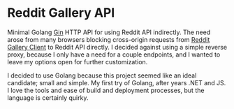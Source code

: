 # Reddit Gallery API

Minimal Golang [Gin](https://gin-gonic.com/) HTTP API for using Reddit API indirectly. The need arose from many browsers blocking cross-origin requests from [Reddit Gallery Client](https://github.com/pritoranta/reddit-gallery-client) to Reddit API directly. I decided against using a simple reverse proxy, because I only have a need for a couple endpoints, and I wanted to leave my options open for further customization.

I decided to use Golang because this project seemed like an ideal candidate; small and simple. My first try of Golang, after years .NET and JS. I love the tools and ease of build and deployment processes, but the language is certainly quirky.
